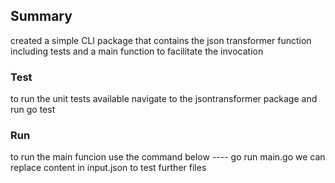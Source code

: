 ## Summary
created a simple CLI package that contains the json transformer function including tests and a main function to facilitate the invocation

### Test
to run the unit tests available navigate to the jsontransformer package and run go test

### Run
to run the main funcion use the command below
---- go run main.go 
we can replace content in input.json to test further files
